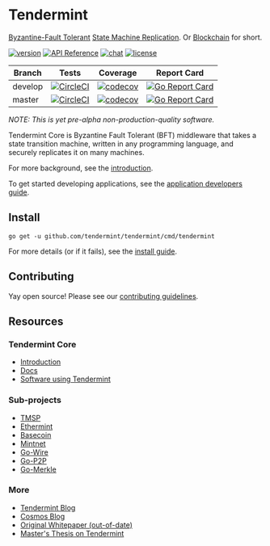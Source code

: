 # Tendermint

[Byzantine-Fault Tolerant](https://en.wikipedia.org/wiki/Byzantine_fault_tolerance)
[State Machine Replication](https://en.wikipedia.org/wiki/State_machine_replication). 
Or [Blockchain](https://en.wikipedia.org/wiki/Blockchain_(database)) for short.

[![version](https://img.shields.io/github/tag/tendermint/tendermint.svg)](https://github.com/tendermint/tendermint/releases/latest)
[![API Reference](
https://camo.githubusercontent.com/915b7be44ada53c290eb157634330494ebe3e30a/68747470733a2f2f676f646f632e6f72672f6769746875622e636f6d2f676f6c616e672f6764646f3f7374617475732e737667
)](https://godoc.org/github.com/tendermint/tendermint)
[![chat](https://img.shields.io/badge/slack-join%20chat-pink.svg)](http://forum.tendermint.com:3000/)
[![license](https://img.shields.io/github/license/tendermint/tendermint.svg)](https://github.com/tendermint/tendermint/blob/master/LICENSE)

Branch    | Tests | Coverage | Report Card
----------|-------|----------|-------------
develop   | [![CircleCI](https://circleci.com/gh/tendermint/tendermint/tree/develop.svg?style=shield)](https://circleci.com/gh/tendermint/tendermint/tree/develop) | [![codecov](https://codecov.io/gh/tendermint/tendermint/branch/develop/graph/badge.svg)](https://codecov.io/gh/tendermint/tendermint) | [![Go Report Card](https://goreportcard.com/badge/github.com/tendermint/tendermint/tree/develop)](https://goreportcard.com/report/github.com/tendermint/tendermint/tree/develop)
master    | [![CircleCI](https://circleci.com/gh/tendermint/tendermint/tree/master.svg?style=shield)](https://circleci.com/gh/tendermint/tendermint/tree/master) | [![codecov](https://codecov.io/gh/tendermint/tendermint/branch/master/graph/badge.svg)](https://codecov.io/gh/tendermint/tendermint) | [![Go Report Card](https://goreportcard.com/badge/github.com/tendermint/tendermint/tree/master)](https://goreportcard.com/report/github.com/tendermint/tendermint/tree/master)

_NOTE: This is yet pre-alpha non-production-quality software._

Tendermint Core is Byzantine Fault Tolerant (BFT) middleware that takes a state transition machine, written in any programming language,
and securely replicates it on many machines.

For more background, see the [introduction](https://tendermint.com/intro).

To get started developing applications, see the [application developers guide](https://tendermint.com/docs/guides/app-development).

## Install

`go get -u github.com/tendermint/tendermint/cmd/tendermint`

For more details (or if it fails), see the [install guide](https://tendermint.com/intro/getting-started/install).

## Contributing

Yay open source! Please see our [contributing guidelines](https://tendermint.com/guides/contributing).

## Resources

### Tendermint Core

- [Introduction](https://tendermint.com/intro)
- [Docs](https://tendermint.com/docs)
- [Software using Tendermint](https://tendermint.com/ecosystem)

### Sub-projects

* [TMSP](http://github.com/tendermint/tmsp)
* [Ethermint](http://github.com/tendermint/ethermint)
* [Basecoin](http://github.com/tendermint/basecoin)
* [Mintnet](http://github.com/tendermint/mintnet)
* [Go-Wire](http://github.com/tendermint/go-wire)
* [Go-P2P](http://github.com/tendermint/go-p2p)
* [Go-Merkle](http://github.com/tendermint/go-merkle)

### More

* [Tendermint Blog](https://tendermint.com/blog)
* [Cosmos Blog](https://cosmos.network/blog)
* [Original Whitepaper (out-of-date)](http://www.the-blockchain.com/docs/Tendermint%20Consensus%20without%20Mining.pdf)
* [Master's Thesis on Tendermint](https://atrium.lib.uoguelph.ca/xmlui/handle/10214/9769)

